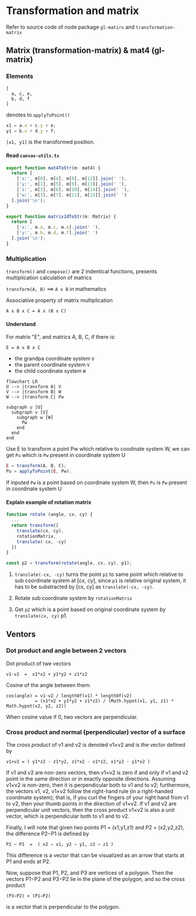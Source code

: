 # Transformation and matrix
  Refer to source code of node package `gl-matirx` and `transformation-matrix`


## Matrix (transformation-matrix) & mat4 (gl-matrix)

### Elements
```
[
  a, c, e,
  b, d, f
]
```

denotes to `applyToPoint()`
```js
x1 = a.x + c.y + e;
y1 = b.x + d.y + f;
```
`[x1, y1]` is the transformed position.

#### Read `canvas-utils.ts`
```ts
export function mat4ToStr(m: mat4) {
  return [
    ['x:', m[0], m[4], m[8], m[12]].join(' '),
    ['y:', m[1], m[5], m[9], m[13]].join(' '),
    ['z:', m[2], m[6], m[10], m[14]].join(' '),
    ['w:', m[3], m[7], m[11], m[15]].join(' ')
  ].join('\n');
}

export function matrix2dToStr(m: Matrix) {
  return [
    ['x:', m.a, m.c, m.e].join(' '),
    ['y:', m.b, m.d, m.f].join(' ')
  ].join('\n');
}
```

### Multiplication

`transform()` and `compose()` are 2 indentical functions,
presents multiplication calculation of matrics

`transform(A, B)` ==> `A x B` in mathematics

Associative property of matrix multiplication
```
A x B x C = A x (B x C)
```

#### Understand

For matrix "E", and matrics A, B, C, if there is:
```
E = A x B x C
```
- the grandpa coordinate system `U`
- the parent coordinate system `V`
- the child coordinate system `W`

```mermaid
flowchart LR
U --> |transform A| V
V --> |transform B| W
W --> |transform C| Pw

subgraph u [U]
  subgraph v [V]
    subgraph w [W]
      Pw
    end
  end
end
```

Use E to transform a point Pw which relative to coodinate system W,
we can get `Pu` which is `Pw` present in coordinate system U

```js
E = transform(A, B, C);
Pu = applyToPoint(E, Pw);
```
If inputed `Pw` is a point based on coordinate system W,
then `Pu` is `Pw` present in coordinate system U

#### Explain example of rotation matrix
```js
function rotate (angle, cx, cy) {
  ...
  return transform([
    translate(cx, cy),
    rotationMatrix,
    translate(-cx, -cy)
  ])
}

const p2 = transform(rotate(angle, cx, cy), p1);
```

1. `translate(-cx, -cy)` turns the point `p1` to same point which relative to sub coordinate system at [cx, cy],
since `p1` is relative original system, it has to be substracted by [cx, cy] as `translate(-cx, -cy)`.

2. Rotate sub coordinate system by `rotationMatrix`

3. Get `p2` which is a point based on original coordinate system by `translate(cx, cy)` p1.

## Ventors

### Dot product and angle between 2 vectors

Dot product of twe vectors
```
v1·v2  =  x1*x2 + y1*y2 + z1*z2
```

Cosine of the angle between them:
```
cos(angle) = v1·v2 / lengthOf(v1) * lengthOf(v2)
           = (x1*x2 + y1*y2 + z1*z2) / (Math.hypot(x1, y1, z1) * Math.hypot(x2, y2, z2))
```
When cosine value if 0, two vectors are perpendicular.

### Cross product and normal (perpendicular) vector of a surface
The *cross product* of v1 and v2 is denoted v1×v2 and is the vector defined by
```
v1×v2 = ( y1*z2 - z1*y2, z1*x2 - x1*z2, x1*y2 - y1*x2 )
```

If v1 and v2 are non-zero vectors, then v1×v2 is zero if and only if v1 and v2 point in the same direction or in exactly opposite directions. Assuming v1×v2 is non-zero, then it is perpendicular both to v1 and to v2; furthermore, the vectors v1, v2, v1×v2 follow the right-hand rule (in a right-handed coordinate system); that is, if you curl the fingers of your right hand from v1 to v2, then your thumb points in the direction of v1×v2. If v1 and v2 are perpendicular unit vectors, then the cross product v1×v2 is also a unit vector, which is perpendicular both to v1 and to v2.

Finally, I will note that given two points P1 = (x1,y1,z1) and P2 = (x2,y2,z2), the difference P2−P1 is defined by
```
P2 − P1  =  ( x2 − x1, y2 − y1, z2 − z1 )
```
This difference is a vector that can be visualized as an arrow that starts at P1 and ends at P2.

Now, suppose that P1, P2, and P3 are vertices of a polygon. Then the vectors P1−P2 and P3−P2 lie in the plane of the polygon, and so the cross product
```
(P3−P2) × (P1−P2)
```
is a vector that is perpendicular to the polygon.
